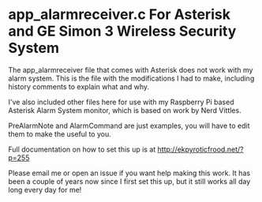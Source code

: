# app_alarmreceiver.c For Asterisk and GE Simon 3 Wireless Security System

The app_alarmreceiver file that comes with Asterisk does not work with my alarm system. This is the file with the modifications I had to make, including history comments to explain what and why.

I've also included other files here for use with my Raspberry Pi based Asterisk Alarm System monitor, which is based on work by Nerd Vittles.

PreAlarmNote and AlarmCommand are just examples, you will have to edit them to make the useful to you.

Full documentation on how to set this up is at http://ekpyroticfrood.net/?p=255

Please email me or open an issue if you want help making this work. It has been a couple of years now since I first set this up, but it still works all day long every day for me!
